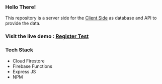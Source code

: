 ### Hello There!
This repository is a server side for the [Client Side](https://github.com/ardanclassic/MT_Client)
as database and API to provide the data.

### Visit the live demo : [Register Test](https://register-client.netlify.com)

### Tech Stack
  - Cloud Firestore
  - Firebase Functions
  - Express JS
  - NPM
